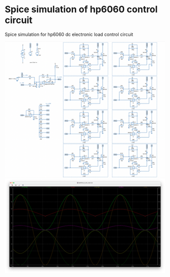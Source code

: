 # Spice simulation of hp6060 control circuit
Spice simulation for hp6060 dc electronic load control circuit

<img src="https://raw.githubusercontent.com/vinayshanbhag/hp6060_simulation/refs/heads/main/sch.png"/>

<img src="https://raw.githubusercontent.com/vinayshanbhag/hp6060_simulation/refs/heads/main/plot.png"/>
